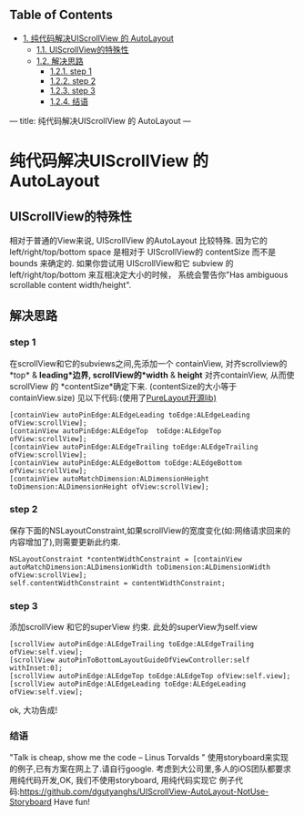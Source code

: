 <div id="table-of-contents">
<h2>Table of Contents</h2>
<div id="text-table-of-contents">
<ul>
<li><a href="#org986a666">1. 纯代码解决UIScrollView 的 AutoLayout</a>
<ul>
<li><a href="#orgca18d3e">1.1. UIScrollView的特殊性</a></li>
<li><a href="#orgf118a23">1.2. 解决思路</a>
<ul>
<li><a href="#org98066e9">1.2.1. step 1</a></li>
<li><a href="#org7539d92">1.2.2. step 2</a></li>
<li><a href="#org1f8ce6f">1.2.3. step 3</a></li>
<li><a href="#orge74e0f3">1.2.4. 结语</a></li>
</ul>
</li>
</ul>
</li>
</ul>
</div>
</div>
&#x2014;
title: 纯代码解决UIScrollView 的 AutoLayout
&#x2014;


<a id="org986a666"></a>

# 纯代码解决UIScrollView 的 AutoLayout


<a id="orgca18d3e"></a>

## UIScrollView的特殊性

   相对于普通的View来说, UIScrollView 的AutoLayout 比较特殊.
因为它的 left/right/top/bottom space 是相对于 UIScrollView的 contentSize 而不是 bounds 来确定的.
如果你尝试用 UIScrollView和它 subview 的left/right/top/bottom 来互相决定大小的时候，
系统会警告你"Has ambiguous scrollable content width/height".


<a id="orgf118a23"></a>

## 解决思路


<a id="org98066e9"></a>

### step 1

  在scrollView和它的subviews之间,先添加一个 containView,
对齐scrollview的\*top\* & **leading\*边界,
 scrollView的\*width** & **height** 对齐containView,
从而使scrollView 的 \*contentSize\*确定下来. (contentSize的大小等于containView.size)
见以下代码:(使用了[PureLayout开源lib)](https:https://github.com/PureLayout/PureLayout)

    [containView autoPinEdge:ALEdgeLeading toEdge:ALEdgeLeading ofView:scrollView];
    [containView autoPinEdge:ALEdgeTop  toEdge:ALEdgeTop  ofView:scrollView];
    [containView autoPinEdge:ALEdgeTrailing toEdge:ALEdgeTrailing ofView:scrollView];
    [containView autoPinEdge:ALEdgeBottom toEdge:ALEdgeBottom ofView:scrollView];
    [containView autoMatchDimension:ALDimensionHeight toDimension:ALDimensionHeight ofView:scrollView];


<a id="org7539d92"></a>

### step 2

保存下面的NSLayoutConstraint,如果scrollView的宽度变化(如:网络请求回来的内容增加了),则需要更新此约束.

    NSLayoutConstraint *contentWidthConstraint = [containView autoMatchDimension:ALDimensionWidth toDimension:ALDimensionWidth ofView:scrollView];
    self.contentWidthConstraint = contentWidthConstraint;


<a id="org1f8ce6f"></a>

### step 3

添加scrollView 和它的superView 约束. 此处的superView为self.view

    [scrollView autoPinEdge:ALEdgeTrailing toEdge:ALEdgeTrailing ofView:self.view];
    [scrollView autoPinToBottomLayoutGuideOfViewController:self withInset:0];
    [scrollView autoPinEdge:ALEdgeTop toEdge:ALEdgeTop ofView:self.view];
    [scrollView autoPinEdge:ALEdgeLeading toEdge:ALEdgeLeading ofView:self.view];

ok, 大功告成!


<a id="orge74e0f3"></a>

### 结语

"Talk is cheap, show me the code  &#x2013; Linus Torvalds "
使用storyboard来实现的例子,已有方案在网上了.请自行google.
考虑到大公司里,多人的iOS团队都要求用纯代码开发,OK, 我们不使用storyboard, 用纯代码实现它
例子代码:<https://github.com/dgutyanghs/UIScrollView-AutoLayout-NotUse-Storyboard>
Have fun!

